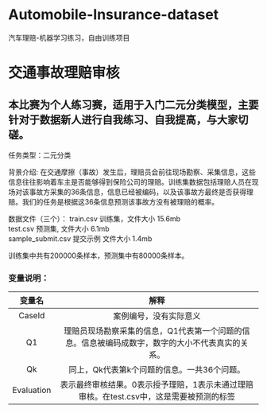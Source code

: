 # Automobile-Insurance-dataset
汽车理赔-机器学习练习，自由训练项目



# 交通事故理赔审核
## 本比赛为个人练习赛，适用于入门二元分类模型，主要针对于数据新人进行自我练习、自我提高，与大家切磋。

任务类型：二元分类

背景介绍:
在交通摩擦（事故）发生后，理赔员会前往现场勘察、采集信息，这些信息往往影响着车主是否能够得到保险公司的理赔。训练集数据包括理赔人员在现场对该事故方采集的36条信息，信息已经被编码，以及该事故方最终是否获得理赔。我们的任务是根据这36条信息预测该事故方没有被理赔的概率。   

数据文件（三个）：
train.csv 训练集，文件大小 15.6mb  
test.csv 预测集, 文件大小 6.1mb  
sample_submit.csv 提交示例 文件大小 1.4mb  

训练集中共有200000条样本，预测集中有80000条样本。



### 变量说明：  

|   变量名   |                             解释                             |
| :--------: | :----------------------------------------------------------: |
|   CaseId   |                    案例编号，没有实际意义                    |
|     Q1     | 理赔员现场勘察采集的信息，Q1代表第一个问题的信息。信息被编码成数字，数字的大小不代表真实的关系。 |
|     Qk     |         同上，Qk代表第k个问题的信息。一共36个问题。          |
| Evaluation | 表示最终审核结果。0表示授予理赔，1表示未通过理赔审核。在test.csv中，这是需要被预测的标签 |